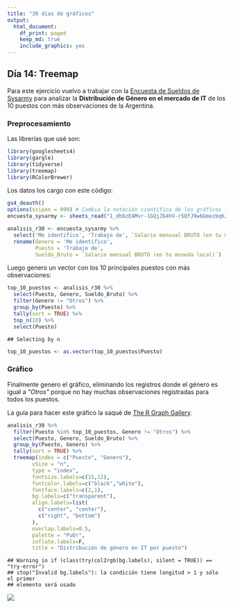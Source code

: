 ```yaml
---
title: "30 días de gráficos"
output:
  html_document:
    df_print: paged
    keep_md: true
    include_graphics: yes
---
```


## Día 14: Treemap

Para este ejercicio vuelvo a trabajar con la [Encuesta de Sueldos de Sysarmy](https://sysarmy.com/blog/posts/resultados-de-la-encuesta-de-sueldos-2020-1/) para analizar la **Distribución de Género en el mercado de IT** de los 10 puestos con más observaciones de la Argentina.

### Preprocesamiento

Las librerías que usé son:

```r
library(googlesheets4)
library(gargle)
library(tidyverse)
library(treemap)
library(RColorBrewer)
```


Los datos los cargo con este código:


```r
gs4_deauth()
options(scipen = 999) # Cambia la notación científica de los gráficos
encuesta_sysarmy <- sheets_read("1_db6zEAMvr-1GQjJb4hV-rSQfJ9w6GmezbqKJ2JJn7I", skip = 9)

analisis_r30 <- encuesta_sysarmy %>%
  select('Me identifico', 'Trabajo de', `Salario mensual BRUTO (en tu moneda local)`)%>%
  rename(Genero = 'Me identifico', 
         Puesto = 'Trabajo de',
         Sueldo_Bruto = `Salario mensual BRUTO (en tu moneda local)`)
```

Luego genero un vector con los 10 principales puestos con más observaciones:


```r
top_10_puestos <- analisis_r30 %>%
  select(Puesto, Genero, Sueldo_Bruto) %>%
  filter(Genero != "Otros") %>%
  group_by(Puesto) %>%
  tally(sort = TRUE) %>% 
  top_n(10) %>%
  select(Puesto)
```

```
## Selecting by n
```

```r
top_10_puestos <- as.vector(top_10_puestos$Puesto)
```

### Gráfico

Finalmente genero el gráfico, eliminando los registros donde el género es igual a *"Otros"* porque no hay muchas observaciones registradas para todos los puestos.

La guía para hacer este gráfico la saqué de [The R Graph Gallery](https://www.r-graph-gallery.com/236-custom-your-treemap).

```r
analisis_r30 %>%
  filter(Puesto %in% top_10_puestos, Genero != "Otros") %>%
  select(Puesto, Genero, Sueldo_Bruto) %>%
  group_by(Puesto, Genero) %>%
  tally(sort = TRUE) %>%
  treemap(index = c("Puesto", "Genero"),
        vSize = "n",
        type = "index",
        fontsize.labels=c(15,12), 
        fontcolor.labels=c("black","white"),    
        fontface.labels=c(2,1),   
        bg.labels=c("transparent"), 
        align.labels=list(
          c("center", "center"), 
          c("right", "bottom")
        ),  
        overlap.labels=0.5, 
        palette = "PuOr", 
        inflate.labels=F,
        title = "Distribución de género en IT por puesto")
```

```
## Warning in if (class(try(col2rgb(bg.labels), silent = TRUE)) == "try-error")
## stop("Invalid bg.labels"): la condición tiene longitud > 1 y sólo el primer
## elemento será usado
```

![](treinta_dias_graficos_14_files/figure-html/unnamed-chunk-4-1.png)<!-- -->


